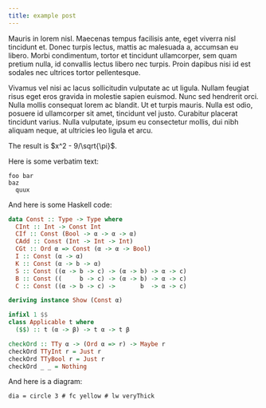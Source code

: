 ```yaml
---
title: example post
---
```


Mauris in lorem nisl. Maecenas tempus facilisis ante, eget viverra nisl
tincidunt et. Donec turpis lectus, mattis ac malesuada a, accumsan eu libero.
Morbi condimentum, tortor et tincidunt ullamcorper, sem quam pretium nulla, id
convallis lectus libero nec turpis. Proin dapibus nisi id est sodales nec
ultrices tortor pellentesque.

Vivamus vel nisi ac lacus sollicitudin vulputate
ac ut ligula. Nullam feugiat risus eget eros gravida in molestie sapien euismod.
Nunc sed hendrerit orci. Nulla mollis consequat lorem ac blandit. Ut et turpis
mauris. Nulla est odio, posuere id ullamcorper sit amet, tincidunt vel justo.
Curabitur placerat tincidunt varius. Nulla vulputate, ipsum eu consectetur
mollis, dui nibh aliquam neque, at ultricies leo ligula et arcu.

The result is $x^2 - 9/\sqrt{\pi}$.

Here is some verbatim text:
```
foo bar
baz
  quux
```

And here is some Haskell code:

```haskell
data Const :: Type -> Type where
  CInt :: Int -> Const Int
  CIf :: Const (Bool -> α -> α -> α)
  CAdd :: Const (Int -> Int -> Int)
  CGt :: Ord α => Const (α -> α -> Bool)
  I :: Const (α -> α)
  K :: Const (α -> b -> α)
  S :: Const ((α -> b -> c) -> (α -> b) -> α -> c)
  B :: Const ((     b -> c) -> (α -> b) -> α -> c)
  C :: Const ((α -> b -> c) ->       b  -> α -> c)

deriving instance Show (Const α)

infixl 1 $$
class Applicable t where
  ($$) :: t (α -> β) -> t α -> t β

checkOrd :: TTy α -> (Ord α => r) -> Maybe r
checkOrd TTyInt r = Just r
checkOrd TTyBool r = Just r
checkOrd _ _ = Nothing
```

And here is a diagram:

```diagram
dia = circle 3 # fc yellow # lw veryThick
```

